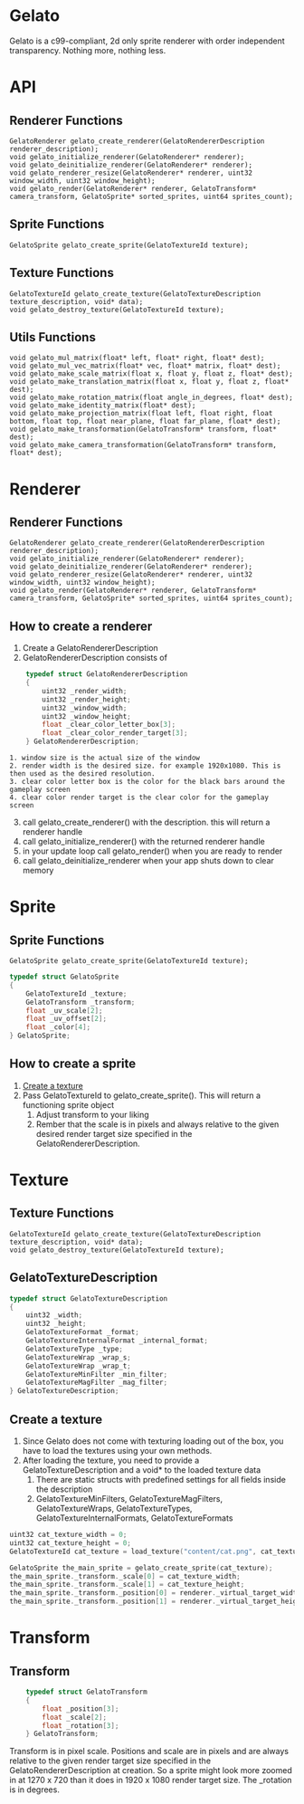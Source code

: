 # Gelato
Gelato is a c99-compliant, 2d only sprite renderer with order independent transparency.
Nothing more, nothing less.

API
=============================================================================================================
## Renderer Functions
    GelatoRenderer gelato_create_renderer(GelatoRendererDescription renderer_description);
    void gelato_initialize_renderer(GelatoRenderer* renderer);
    void gelato_deinitialize_renderer(GelatoRenderer* renderer);
    void gelato_renderer_resize(GelatoRenderer* renderer, uint32 window_width, uint32 window_height);
    void gelato_render(GelatoRenderer* renderer, GelatoTransform* camera_transform, GelatoSprite* sorted_sprites, uint64 sprites_count);

## Sprite Functions
    GelatoSprite gelato_create_sprite(GelatoTextureId texture);

## Texture Functions
    GelatoTextureId gelato_create_texture(GelatoTextureDescription texture_description, void* data);
    void gelato_destroy_texture(GelatoTextureId texture);

## Utils Functions
    void gelato_mul_matrix(float* left, float* right, float* dest);
    void gelato_mul_vec_matrix(float* vec, float* matrix, float* dest);
    void gelato_make_scale_matrix(float x, float y, float z, float* dest);
    void gelato_make_translation_matrix(float x, float y, float z, float* dest);
    void gelato_make_rotation_matrix(float angle_in_degrees, float* dest);
    void gelato_make_identity_matrix(float* dest);
    void gelato_make_projection_matrix(float left, float right, float bottom, float top, float near_plane, float far_plane, float* dest);
    void gelato_make_transformation(GelatoTransform* transform, float* dest);
    void gelato_make_camera_transformation(GelatoTransform* transform, float* dest);

Renderer
=============================================================================================================
## Renderer Functions
    GelatoRenderer gelato_create_renderer(GelatoRendererDescription renderer_description);
    void gelato_initialize_renderer(GelatoRenderer* renderer);
    void gelato_deinitialize_renderer(GelatoRenderer* renderer);
    void gelato_renderer_resize(GelatoRenderer* renderer, uint32 window_width, uint32 window_height);
    void gelato_render(GelatoRenderer* renderer, GelatoTransform* camera_transform, GelatoSprite* sorted_sprites, uint64 sprites_count);

## How to create a renderer
1. Create a GelatoRendererDescription
2. GelatoRendererDescription consists of
```c
    typedef struct GelatoRendererDescription
    {
        uint32 _render_width;
        uint32 _render_height;
        uint32 _window_width;
        uint32 _window_height;
        float _clear_color_letter_box[3];
        float _clear_color_render_target[3];
    } GelatoRendererDescription;
```
    1. window size is the actual size of the window
    2. render width is the desired size. for example 1920x1080. This is then used as the desired resolution.
    3. clear color letter box is the color for the black bars around the gameplay screen
    4. clear color render target is the clear color for the gameplay screen
3. call gelato_create_renderer() with the description. this will return a renderer handle
4. call gelato_initialize_renderer() with the returned renderer handle
5. in your update loop call gelato_render() when you are ready to render
6. call gelato_deinitialize_renderer when your app shuts down to clear memory

Sprite
=============================================================================================================
## Sprite Functions
    GelatoSprite gelato_create_sprite(GelatoTextureId texture);

```c
typedef struct GelatoSprite
{
    GelatoTextureId _texture;
    GelatoTransform _transform;
    float _uv_scale[2];
    float _uv_offset[2];
    float _color[4];
} GelatoSprite;
```

## How to create a sprite
1. [Create a texture](/texture/)
2. Pass GelatoTextureId to gelato_create_sprite(). This will return a functioning sprite object
    1. Adjust transform to your liking
    2. Rember that the scale is in pixels and always relative to the given desired render target size specified in the GelatoRendererDescription.

Texture
=============================================================================================================
## Texture Functions
    GelatoTextureId gelato_create_texture(GelatoTextureDescription texture_description, void* data);
    void gelato_destroy_texture(GelatoTextureId texture);

## GelatoTextureDescription
```c
typedef struct GelatoTextureDescription
{
    uint32 _width;
    uint32 _height;
    GelatoTextureFormat _format;
    GelatoTextureInternalFormat _internal_format;
    GelatoTextureType _type;
    GelatoTextureWrap _wrap_s;
    GelatoTextureWrap _wrap_t;
    GelatoTextureMinFilter _min_filter;
    GelatoTextureMagFilter _mag_filter;
} GelatoTextureDescription;
```

## Create a texture
1. Since Gelato does not come with texturing loading out of the box, you have to load the textures using your own methods.
2. After loading the texture, you need to provide a GelatoTextureDescription and a void* to the loaded texture data
	1. There are static structs with predefined settings for all fields inside the description
	2. GelatoTextureMinFilters, GelatoTextureMagFilters, GelatoTextureWraps, GelatoTextureTypes, GelatoTextureInternalFormats, GelatoTextureFormats

```cpp
uint32 cat_texture_width = 0;
uint32 cat_texture_height = 0;
GelatoTextureId cat_texture = load_texture("content/cat.png", cat_texture_width, cat_texture_height);

GelatoSprite the_main_sprite = gelato_create_sprite(cat_texture);
the_main_sprite._transform._scale[0] = cat_texture_width;
the_main_sprite._transform._scale[1] = cat_texture_height;
the_main_sprite._transform._position[0] = renderer._virtual_target_width / 2.0f;
the_main_sprite._transform._position[1] = renderer._virtual_target_height / 2.0f;
```

Transform
=============================================================================================================
## Transform
```c
    typedef struct GelatoTransform
    {
        float _position[3];
        float _scale[2];
        float _rotation[3];
    } GelatoTransform;
```

Transform is in pixel scale. Positions and scale are in pixels and are always relative to the
given render target size specified in the GelatoRendererDescription at creation. So a sprite might look more zoomed in
at 1270 x 720 than it does in 1920 x 1080 render target size. The _rotation is in degrees.
